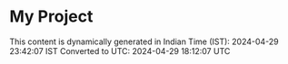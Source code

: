 # My Project

This content is dynamically generated in Indian Time (IST): 2024-04-29 23:42:07 IST
Converted to UTC: 2024-04-29 18:12:07 UTC
